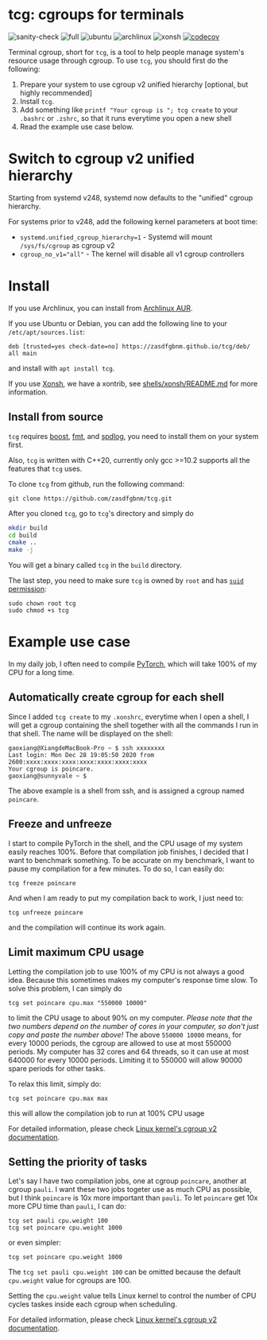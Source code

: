 # tcg: cgroups for terminals

![sanity-check](https://github.com/zasdfgbnm/tcg/workflows/sanity-check/badge.svg)
![full](https://github.com/zasdfgbnm/tcg/workflows/full/badge.svg)
![ubuntu](https://github.com/zasdfgbnm/tcg/workflows/ubuntu/badge.svg)
![archlinux](https://github.com/zasdfgbnm/tcg/workflows/archlinux/badge.svg)
![xonsh](https://github.com/zasdfgbnm/tcg/workflows/xonsh/badge.svg)
[![codecov](https://codecov.io/gh/zasdfgbnm/tcg/branch/master/graph/badge.svg?token=rhCEiUe7K2)](https://codecov.io/gh/zasdfgbnm/tcg)

Terminal cgroup, short for `tcg`, is a tool to help people manage system's resource usage through cgroup. To use `tcg`, you should first do the following:
1. Prepare your system to use cgroup v2 unified hierarchy [optional, but highly recommended]
2. Install `tcg`.
3. Add something like `printf "Your cgroup is "; tcg create` to your `.bashrc` or `.zshrc`, so that it runs everytime you open a new shell
4. Read the example use case below.

# Switch to cgroup v2 unified hierarchy

Starting from systemd v248, systemd now defaults to the "unified" cgroup hierarchy.

For systems prior to v248, add the following kernel parameters at boot time:

- `systemd.unified_cgroup_hierarchy=1` - Systemd will mount `/sys/fs/cgroup` as cgroup v2
- `cgroup_no_v1="all"` - The kernel will disable all v1 cgroup controllers

# Install

If you use Archlinux, you can install from  [Archlinux AUR](https://aur.archlinux.org/packages/tcg/).

If you use Ubuntu or Debian, you can add the following line to your `/etc/apt/sources.list`:
```
deb [trusted=yes check-date=no] https://zasdfgbnm.github.io/tcg/deb/ all main
```
and install with `apt install tcg`.

If you use [Xonsh](https://xon.sh), we have a xontrib, see [shells/xonsh/README.md](shells/xonsh/README.md) for more information.

## Install from source

`tcg` requires [boost](https://www.boost.org/), [fmt](https://github.com/fmtlib/fmt), and [spdlog](https://github.com/gabime/spdlog), you need to install them on your system first.

Also, `tcg` is written with C++20, currently only gcc >=10.2 supports all the features that `tcg` uses.

To clone `tcg` from github, run the following command:
```
git clone https://github.com/zasdfgbnm/tcg.git
```


After you cloned `tcg`, go to `tcg`'s directory and simply do
```bash
mkdir build
cd build
cmake ..
make -j
```
You will get a binary called `tcg` in the `build` directory.

The last step, you need to make sure `tcg` is owned by `root` and has [`suid` permission](https://www.howtogeek.com/656646/how-to-use-suid-sgid-and-sticky-bits-on-linux/):
```
sudo chown root tcg
sudo chmod +s tcg
```

# Example use case

In my daily job, I often need to compile [PyTorch](https://github.com/pytorch/pytorch), which will take 100% of my CPU for a long time.

## Automatically create cgroup for each shell

Since I added `tcg create` to my `.xonshrc`, everytime when I open a shell, I will get a cgroup containing the shell together with all the commands I run in that shell. The name will be displayed on the shell:
```
gaoxiang@XiangdeMacBook-Pro ~ $ ssh xxxxxxxx
Last login: Mon Dec 28 19:05:50 2020 from 2600:xxxx:xxxx:xxxx:xxxx:xxxx:xxxx:xxxx
Your cgroup is poincare.
gaoxiang@sunnyvale ~ $
```

The above example is a shell from ssh, and is assigned a cgroup named `poincare`.

## Freeze and unfreeze

I start to compile PyTorch in the shell, and the CPU usage of my system easily reaches 100%. Before that compilation job finishes, I decided that I want to benchmark something. To be accurate on my benchmark, I want to pause my compilation for a few minutes. To do so, I can easily do:
```
tcg freeze poincare
```

And when I am ready to put my compilation back to work, I just need to:
```
tcg unfreeze poincare
```
and the compilation will continue its work again.

## Limit maximum CPU usage

Letting the compilation job to use 100% of my CPU is not always a good idea. Because this sometimes makes my computer's response time slow. To solve this problem, I can simply do
```
tcg set poincare cpu.max "550000 10000"
```
to limit the CPU usage to about 90% on my computer. *Please note that the two numbers depend on the number of cores in your computer, so don't just copy and paste the number above!* The above `550000 10000` means, for every 10000 periods, the cgroup are allowed to use at most 550000 periods. My computer has 32 cores and 64 threads, so it can use at most 640000 for every 10000 periods. Limiting it to 550000 will allow 90000 spare periods for other tasks.

To relax this limit, simply do:
```
tcg set poincare cpu.max max
```
this will allow the compilation job to run at 100% CPU usage

For detailed information, please check [Linux kernel's cgroup v2 documentation](https://www.kernel.org/doc/Documentation/cgroup-v2.txt).

## Setting the priority of tasks

Let's say I have two compilation jobs, one at cgroup `poincare`, another at cgroup `pauli`. I want these two jobs togeter use as much CPU as possible, but I think `poincare` is 10x more important than `pauli`. To let `poincare` get 10x more CPU time than `pauli`, I can do:
```
tcg set pauli cpu.weight 100
tcg set poincare cpu.weight 1000
```
or even simpler:
```
tcg set poincare cpu.weight 1000
```
The `tcg set pauli cpu.weight 100` can be omitted because the default `cpu.weight` value for cgroups are 100.

Setting the `cpu.weight` value tells Linux kernel to control the number of CPU cycles taskes inside each cgroup when scheduling.

For detailed information, please check [Linux kernel's cgroup v2 documentation](https://www.kernel.org/doc/Documentation/cgroup-v2.txt).

